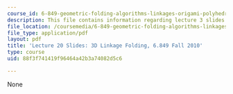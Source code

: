 ```yaml
---
course_id: 6-849-geometric-folding-algorithms-linkages-origami-polyhedra-fall-2012
description: This file contains information regarding lecture 3 slides.
file_location: /coursemedia/6-849-geometric-folding-algorithms-linkages-origami-polyhedra-fall-2012/88f3f741419f96464a42b3a74082d5c6_MIT6_849F12_slidesL20.pdf
file_type: application/pdf
layout: pdf
title: 'Lecture 20 Slides: 3D Linkage Folding, 6.849 Fall 2010'
type: course
uid: 88f3f741419f96464a42b3a74082d5c6

---
```

None